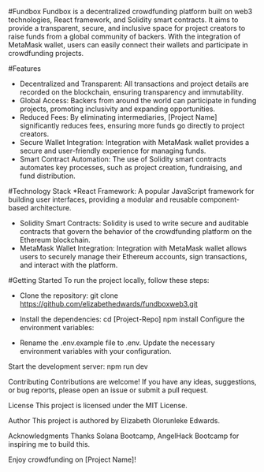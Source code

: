 
#Fundbox
Fundbox is a decentralized crowdfunding platform built on web3 technologies, React framework, and Solidity smart contracts. It aims to provide a transparent, secure, and inclusive space for project creators to raise funds from a global community of backers. With the integration of MetaMask wallet, users can easily connect their wallets and participate in crowdfunding projects.


#Features
* Decentralized and Transparent: All transactions and project details are recorded on the blockchain, ensuring transparency and immutability.
* Global Access: Backers from around the world can participate in funding projects, promoting inclusivity and expanding opportunities.
* Reduced Fees: By eliminating intermediaries, [Project Name] significantly reduces fees, ensuring more funds go directly to project creators.
* Secure Wallet Integration: Integration with MetaMask wallet provides a secure and user-friendly experience for managing funds.
* Smart Contract Automation: The use of Solidity smart contracts automates key processes, such as project creation, fundraising, and fund distribution.


#Technology Stack
*React Framework: A popular JavaScript framework for building user interfaces, providing a modular and reusable component-based architecture.
* Solidity Smart Contracts: Solidity is used to write secure and auditable contracts that govern the behavior of the crowdfunding platform on the Ethereum blockchain.
* MetaMask Wallet Integration: Integration with MetaMask wallet allows users to securely manage their Ethereum accounts, sign transactions, and interact with the platform.

#Getting Started
To run the project locally, follow these steps:

* Clone the repository:
git clone https://github.com/elizabethedwards/fundboxweb3.git

* Install the dependencies:
cd [Project-Repo]
npm install
Configure the environment variables:

* Rename the .env.example file to .env.
Update the necessary environment variables with your configuration.

Start the development server:
npm run dev

Contributing
Contributions are welcome! If you have any ideas, suggestions, or bug reports, please open an issue or submit a pull request.

License
This project is licensed under the MIT License.

Author
This project is authored by Elizabeth Olorunleke Edwards.

Acknowledgments
Thanks Solana Bootcamp, AngelHack Bootcamp for inspiring me to build this.

Enjoy crowdfunding on [Project Name]!

